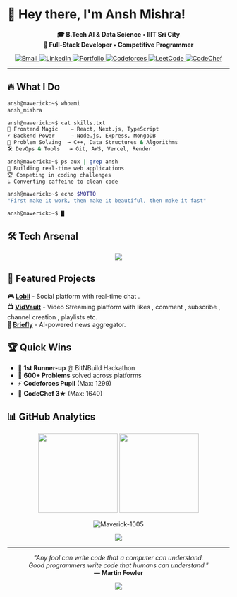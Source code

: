 # 👋 Hey there, I'm Ansh Mishra!

<p align="center">
  <b>🎓 B.Tech AI & Data Science • IIIT Sri City</b><br>
  <b>🚀 Full-Stack Developer • Competitive Programmer</b>
</p>

<p align="center">
  <a href="mailto:ansh1005mishra@gmail.com">
    <img src="https://img.shields.io/badge/Gmail-D14836?style=for-the-badge&logo=gmail&logoColor=white" alt="Email"/>
  </a>
  <a href="https://linkedin.com/in/ansh-mishra1005">
    <img src="https://img.shields.io/badge/LinkedIn-0077B5?style=for-the-badge&logo=linkedin&logoColor=white" alt="LinkedIn"/>
  </a>
  <a href="https://maverickportfolio.vercel.app/">
    <img src="https://img.shields.io/badge/Portfolio-000000?style=for-the-badge&logo=vercel&logoColor=white" alt="Portfolio"/>
  </a>
  <a href="https://codeforces.com/profile/Maverick_1005">
    <img src="https://img.shields.io/badge/Codeforces-1F8ACB?style=for-the-badge&logo=codeforces&logoColor=white" alt="Codeforces"/>
  </a>
  <a href="https://leetcode.com/u/Maverick_1005">
    <img src="https://img.shields.io/badge/LeetCode-FFA116?style=for-the-badge&logo=leetcode&logoColor=black" alt="LeetCode"/>
  </a>
  <a href="https://www.codechef.com/users/ansh1005mishra">
    <img src="https://img.shields.io/badge/CodeChef-5B4638?style=for-the-badge&logo=codechef&logoColor=white" alt="CodeChef"/>
  </a>
</p>

---

## 🔥 What I Do

<div >

```bash
ansh@maverick:~$ whoami
ansh_mishra

ansh@maverick:~$ cat skills.txt
🎨 Frontend Magic    → React, Next.js, TypeScript
⚡ Backend Power     → Node.js, Express, MongoDB  
🧠 Problem Solving  → C++, Data Structures & Algorithms
🛠️ DevOps & Tools   → Git, AWS, Vercel, Render

ansh@maverick:~$ ps aux | grep ansh
🚀 Building real-time web applications
🏆 Competing in coding challenges  
☕ Converting caffeine to clean code

ansh@maverick:~$ echo $MOTTO
"First make it work, then make it beautiful, then make it fast"

ansh@maverick:~$ █
```

</div>

## 🛠️ Tech Arsenal

<p align="center">
  <img src="https://skillicons.dev/icons?i=js,ts,react,nextjs,nodejs,python,cpp,mongodb,mysql,tailwind,git" />
</p>

## 🌟 Featured Projects

**🎮 [Lobii](https://lobii.vercel.app)** - Social platform with real-time chat .
<br>
**📺 [VidVault](https://vidvault.vercel.app/)** - Video Streaming platform with likes , comment , subscribe , channel creation , playlists etc.  
**📰 [Briefly](https://brieflylatestnews.vercel.app)** - AI-powered news aggregator.

## 🏆 Quick Wins

- 🥈 **1st Runner-up** @ BitNBuild Hackathon
- 🧠 **600+ Problems** solved across platforms
- ⚡ **Codeforces Pupil** (Max: 1299)
- 🌟 **CodeChef 3★** (Max: 1640)

## 📊 GitHub Analytics

<p align="center">
  <img height="180em" src="https://github-readme-stats.vercel.app/api?username=Maverick-1005&show_icons=true&theme=tokyonight&include_all_commits=true&count_private=true"/>
  <img height="180em" src="https://github-readme-stats.vercel.app/api/top-langs/?username=Maverick-1005&layout=compact&langs_count=8&theme=tokyonight"/>
</p>

<p align="center">
  <img src="https://github-readme-streak-stats.herokuapp.com/?user=Maverick-1005&theme=tokyonight" alt="Maverick-1005" />
</p>

<p align="center">
  <img src="https://github-profile-trophy.vercel.app/?username=Maverick-1005&theme=tokyonight&row=1&column=6" />
</p>

---

<p align="center">
  <i>"Any fool can write code that a computer can understand.<br>Good programmers write code that humans can understand."</i><br>
  <b>— Martin Fowler</b>
</p>

<p align="center">
  <img src="https://komarev.com/ghpvc/?username=Maverick-1005&color=blueviolet&style=flat-square&label=Profile+Views" />
</p>
